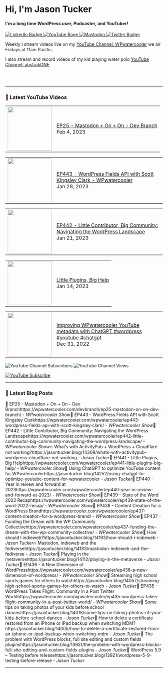 # Hi, I'm Jason Tucker

#### I'm a long time WordPress user, Podcaster, and YouTuber!

<div id="badges">
  <a href="https://linkedin.com/jasontucker">
    <img src="https://img.shields.io/badge/LinkedIn-blue?style=for-the-badge&logo=linkedin&logoColor=white" alt="LinkedIn Badge"/>
  </a>
  <a href="https://youtube.com/wpwatercooler">
    <img src="https://img.shields.io/youtube/channel/views/UCJwt6pUOwhJgmcJ9j-uS5Jw?label=YouTube&logo=YOUTUBE&style=for-the-badge" alt="YouTube Bage">
  </a>
  <a href="https://simian.rodeo/@jasontucker">
<img alt="Mastodon" src="https://img.shields.io/mastodon/follow/109265629430158597?domain=https%3A%2F%2Fsimian.rodeo&label=Follow%20%40jasontucker%40simianrodeo%20on%20Mastodon&logo=mastodon&style=for-the-badge">
  </a>
  <a href="https://twitter.com/jasontucker">
    <img src="https://img.shields.io/badge/Twitter-blue?style=for-the-badge&logo=twitter&logoColor=white" alt="Twitter Badge"/>
  </a>
</div>


Weekly I stream videos live on my [YouTube Channel: WPwatercooler](https://youtube.com/wpwatercooler) we air Fridays at 11am Pacific.

I also stream and record videos of my kid playing water polo [YouTube Channel: abstrakONE](https://youtube.com/abstrakone)



<br />
<br />

---

### 🎥 Latest YouTube Videos

<!-- YOUTUBE:START --><table><tr><td><a href="https://www.youtube.com/watch?v=c0t-mgwv6Kc"><img width="140px" src="https://i.ytimg.com/vi/c0t-mgwv6Kc/mqdefault.jpg"></a></td>
<td><a href="https://www.youtube.com/watch?v=c0t-mgwv6Kc">EP25 - Mastodon + On + On - Dev Branch</a><br/>Feb 4, 2023</td></tr></table>
<table><tr><td><a href="https://www.youtube.com/watch?v=NYAslrYgs8s"><img width="140px" src="https://i.ytimg.com/vi/NYAslrYgs8s/mqdefault.jpg"></a></td>
<td><a href="https://www.youtube.com/watch?v=NYAslrYgs8s">EP443 - WordPress Fields API with Scott Kingsley Clark - WPwatercooler</a><br/>Jan 28, 2023</td></tr></table>
<table><tr><td><a href="https://www.youtube.com/watch?v=Sfln2Kpnllk"><img width="140px" src="https://i.ytimg.com/vi/Sfln2Kpnllk/mqdefault.jpg"></a></td>
<td><a href="https://www.youtube.com/watch?v=Sfln2Kpnllk">EP442 - Little Contributor, Big Community: Navigating the WordPress Landscape</a><br/>Jan 21, 2023</td></tr></table>
<table><tr><td><a href="https://www.youtube.com/watch?v=_OnYhhePrDQ"><img width="140px" src="https://i.ytimg.com/vi/_OnYhhePrDQ/mqdefault.jpg"></a></td>
<td><a href="https://www.youtube.com/watch?v=_OnYhhePrDQ">Little Plugins, Big Help</a><br/>Jan 14, 2023</td></tr></table>
<table><tr><td><a href="https://www.youtube.com/watch?v=uYYPsSMCOWA"><img width="140px" src="https://i.ytimg.com/vi/uYYPsSMCOWA/mqdefault.jpg"></a></td>
<td><a href="https://www.youtube.com/watch?v=uYYPsSMCOWA">Improving WPwatercooler YouTube metadata with ChatGPT #wordpress #youtube #chatgpt</a><br/>Dec 31, 2022</td></tr></table>
<!-- YOUTUBE:END -->


![YouTube Channel Subscribers](https://img.shields.io/youtube/channel/subscribers/UCJwt6pUOwhJgmcJ9j-uS5Jw?style=social)
![YouTube Channel Views](https://img.shields.io/youtube/channel/views/UCJwt6pUOwhJgmcJ9j-uS5Jw?style=social)
<br />

[![YouTube Subscribe](https://img.shields.io/badge/YouTube_@wpwatercooler-SUBSCRIBE-red?logo=youtube&style=for-the-badge&logoColor=red)](https://www.youtube.com/wpwatercooler?sub_confirmation=1) 




---

### 📑 Latest Blog Posts

<!-- BLOG-POST-LIST:START --><tr><td>🚀 EP25 - Mastodon + On + On - Dev Branch</td><td>https://wpwatercooler.com/devbranch/ep25-mastodon-on-on-dev-branch/ - <em>WPwatercooler Show</em></td></tr><tr><td>💫 EP443 - WordPress Fields API with Scott Kingsley Clark</td><td>https://wpwatercooler.com/wpwatercooler/ep443-wordpress-fields-api-with-scott-kingsley-clark/ - <em>WPwatercooler Show</em></td></tr><tr><td>🚀 EP442 - Little Contributor, Big Community: Navigating the WordPress Landscape</td><td>https://wpwatercooler.com/wpwatercooler/ep442-little-contributor-big-community-navigating-the-wordpress-landscape/ - <em>WPwatercooler Show</em></td></tr><tr><td>🔥 What’s with ActivityPub + WordPress + Cloudflare not working?</td><td>https://jasontucker.blog/14308/whats-with-activitypub-wordpress-cloudflare-not-working - <em>Jason Tucker</em></td></tr><tr><td>💫 EP441 - Little Plugins, Big Help</td><td>https://wpwatercooler.com/wpwatercooler/ep441-little-plugins-big-help/ - <em>WPwatercooler Show</em></td></tr><tr><td>💯 Using ChatGPT to optimize YouTube content for WPwatercooler</td><td>https://jasontucker.blog/14252/using-chatgpt-to-optimize-youtube-content-for-wpwatercooler - <em>Jason Tucker</em></td></tr><tr><td>🚀 EP440 - Year in review and forward at 2023</td><td>https://wpwatercooler.com/wpwatercooler/ep440-year-in-review-and-forward-at-2023/ - <em>WPwatercooler Show</em></td></tr><tr><td>💫 EP439 - State of the Word 2022 Recap</td><td>https://wpwatercooler.com/wpwatercooler/ep439-state-of-the-word-2022-recap/ - <em>WPwatercooler Show</em></td></tr><tr><td>💯 EP438 - Content Creation for a WordPress Brand</td><td>https://wpwatercooler.com/wpwatercooler/ep437-content-creation-for-a-wordpress-brand/ - <em>WPwatercooler Show</em></td></tr><tr><td>🚀 EP437 - Funding the Dream with the WP Community Collective</td><td>https://wpwatercooler.com/wpwatercooler/ep437-funding-the-dream-with-the-wp-community-collective/ - <em>WPwatercooler Show</em></td></tr><tr><td>💫 How should I indieweb?</td><td>https://jasontucker.blog/14193/how-should-i-indieweb - <em>Jason Tucker</em></td></tr><tr><td>🔥 Mastodon, indieweb and the fediverse</td><td>https://jasontucker.blog/14183/mastodon-indieweb-and-the-fediverse - <em>Jason Tucker</em></td></tr><tr><td>💯 Playing in the metaverse</td><td>https://jasontucker.blog/14112/playing-in-the-metaverse - <em>Jason Tucker</em></td></tr><tr><td>🚀 EP436 - A New Dimension of WordPress</td><td>https://wpwatercooler.com/wpwatercooler/ep436-a-new-dimension-of-wordpress/ - <em>WPwatercooler Show</em></td></tr><tr><td>💫 Streaming high school sports games for others to watch</td><td>https://jasontucker.blog/14057/streaming-high-school-sports-games-for-others-to-watch - <em>Jason Tucker</em></td></tr><tr><td>🌮 EP435 - WordPress Takes Flight: Community in a Post Twitter World</td><td>https://wpwatercooler.com/wpwatercooler/ep435-wordpress-takes-flight-community-in-a-post-twitter-world/ - <em>WPwatercooler Show</em></td></tr><tr><td>🚀 Some tips on taking photos of your kids before school dances</td><td>https://jasontucker.blog/14018/some-tips-on-taking-photos-of-your-kids-before-school-dances - <em>Jason Tucker</em></td></tr><tr><td>🚀 How to delete a certificate restored from an iPhone or iPad backup when switching MDM?</td><td>https://jasontucker.blog/14005/how-to-delete-a-certificate-restored-from-an-iphone-or-ipad-backup-when-switching-mdm - <em>Jason Tucker</em></td></tr><tr><td>🌮 The problem with WordPress blocks, full site editing and custom fields plugins</td><td>https://jasontucker.blog/13951/the-problem-with-wordpress-blocks-full-site-editing-and-custom-fields-plugins - <em>Jason Tucker</em></td></tr><tr><td>💯 WordPress 5.9 – Testing before release</td><td>https://jasontucker.blog/13921/wordpress-5-9-testing-before-release - <em>Jason Tucker</em></td></tr><!-- BLOG-POST-LIST:END -->


---
